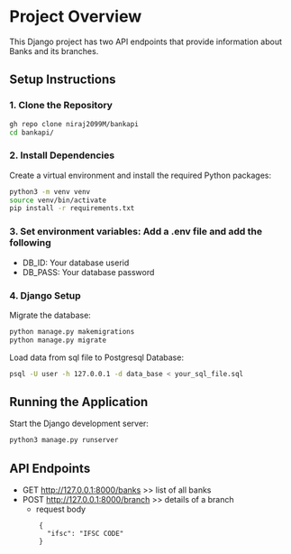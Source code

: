 # Project Overview
This Django project has two API endpoints that provide information about Banks and its branches.



## Setup Instructions

### 1. Clone the Repository
```bash
gh repo clone niraj2099M/bankapi
cd bankapi/

```

### 2. Install Dependencies
Create a virtual environment and install the required Python packages:
```bash
python3 -m venv venv
source venv/bin/activate
pip install -r requirements.txt
```

### 3. Set environment variables: Add a .env file and add the following
- DB_ID: Your database userid
- DB_PASS: Your database password

### 4. Django Setup
Migrate the database:
```bash
python manage.py makemigrations
python manage.py migrate
```
Load data from sql file to Postgresql Database:
```bash
psql -U user -h 127.0.0.1 -d data_base < your_sql_file.sql

```


## Running the Application

Start the Django development server:
```bash
python3 manage.py runserver
```

## API Endpoints
- GET http://127.0.0.1:8000/banks >> list of all banks
- POST http://127.0.0.1:8000/branch >> details of a branch
    - request body
    ```
        {
          "ifsc": "IFSC CODE"
        }
    ```
